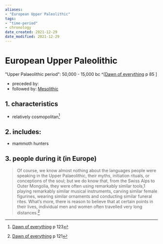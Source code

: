 ```yaml
---
aliases: 
- "European Upper Paleolithic"
tags:
- "time-period"
- chronology
date_created: 2021-12-29
date_modified: 2021-12-29
---
```


# European Upper Paleolithic

"Upper Palaeolithic period": 50,000 - 15,000 bc ^[[Dawn of everything](dawn_of_everything_graeber_wengrow.md) p 85 ]

- preceded by:
- followed by: [Mesolithic](mesolithic.md)

## 1. characteristics
- relatively cosmopolitan[^2]

## 2. includes:
- mammoth hunters

## 3. people during it (in Europe)
> Of course, we know almost nothing about the languages people were speaking in the Upper Palaeolithic, their myths, initiation rituals, or conceptions of the soul; but we do know that, from the Swiss Alps to Outer Mongolia, they were often using remarkably similar tools,1 playing remarkably similar musical instruments, carving similar female figurines, wearing similar ornaments and conducting similar funeral rites. What’s more, there is reason to believe that at certain points in their lives, individual men and women often travelled very long distances.[^1]


[^1]: [Dawn of everything](dawn_of_everything_graeber_wengrow.md) p 121
[^2]: [Dawn of everything](dawn_of_everything_graeber_wengrow.md) p 123